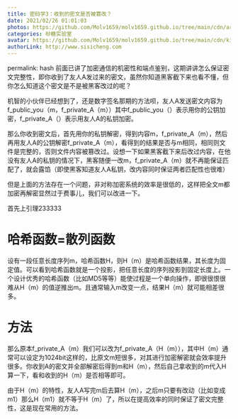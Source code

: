 ```yaml
---
title: 密码学3：收到的密文是否被篡改？
date: 2021/02/26 01:01:03
photos: https://github.com/Molv1659/molv1659.github.io/tree/main/cdn/article-cover/6.PNG
categories: 砂糖实验室
avatar: https://github.com/Molv1659/molv1659.github.io/tree/main/cdn/kirito1.jpg
authorLink: http://www.sisicheng.com
---
```

permalink: hash
前面已讲了加密通信的机密性和端点鉴别，这期讲讲怎么保证密文完整性，即你收到了友人A发过来的密文，虽然你知道黑客截下来也看不懂，但你怎么知道这个密文是不是被黑客改过的呢？

机智的小伙伴已经想到了，还是数字签名那期的方法呗，友人A发送密文内容为f_public_you（m，f_private_A（m））其中f_public_you（）表示用你的公钥加密，f_private_A（）表示用友人A的私钥加密。

那么你收到密文后，首先用你的私钥解密，得到内容m，f_private_A（m），然后再用友人A的公钥解密f_private_A（m），看得到的结果是否与m相同，相同则文件是完整的，否则文件内容被篡改过。设想一下如果黑客截下来后改过内容，在他没有友人A的私钥的情况下，黑客随便一改m，f_private_A（m）就不再能保证匹配了，就会露馅（即使黑客知道友人A私钥，改内容同时保证两者匹配性也很难）

但是上面的方法存在一个问题，非对称加密系统的效率是很低的，这样把全文m都加密再解密显然过于费事儿，我们可以改进一下。

首先上引理233333

# 哈希函数=散列函数

设有一段任意长度序列m，哈希函数H，则H（m）是哈希函数结果，其长度为固定值。可以看到哈希函数就是一个投影，把任意长度的序列投影到固定长度上。一个设计优秀的哈希函数（比如MD5等等）能使过程是一个单向操作，即很很恨很难从H（m）的值逆推出m。且通常输入m改变一点，结果H（m）就可能相差很多。

# 方法

那么原本f_private_A（m）我们可以改为f_private_A（H（m）），其中H（m）通常可以设定为1024bit这样的，比原文m短很多，对其进行加密解密就会效率提升很多。你收到A的密文并全部解密后得到m和H（m），然后自己拿收到的m代入H算一下，看和收到的H（m）是否相等即可。

由于H（m）的特性，友人A写完m后去算H（m），之后m只要有改动（比如变成m1）那么H（m1）就不等于H（m）了，所以在提高效率的同时保证了密文完整性，这是现在常用的方法。